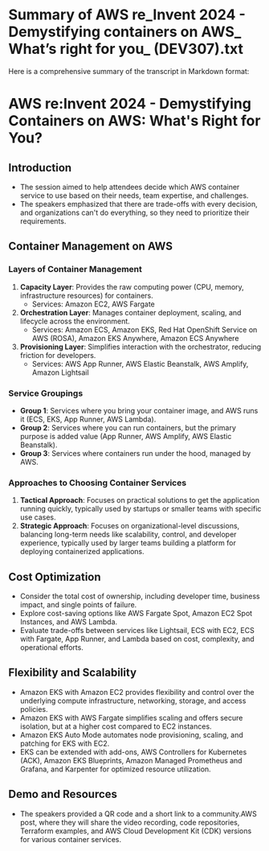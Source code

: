 # Summary of AWS re_Invent 2024 - Demystifying containers on AWS_ What’s right for you_ (DEV307).txt

Here is a comprehensive summary of the transcript in Markdown format:

# AWS re:Invent 2024 - Demystifying Containers on AWS: What's Right for You?

## Introduction

- The session aimed to help attendees decide which AWS container service to use based on their needs, team expertise, and challenges.
- The speakers emphasized that there are trade-offs with every decision, and organizations can't do everything, so they need to prioritize their requirements.

## Container Management on AWS

### Layers of Container Management

1. **Capacity Layer**: Provides the raw computing power (CPU, memory, infrastructure resources) for containers.
   - Services: Amazon EC2, AWS Fargate
2. **Orchestration Layer**: Manages container deployment, scaling, and lifecycle across the environment.
   - Services: Amazon ECS, Amazon EKS, Red Hat OpenShift Service on AWS (ROSA), Amazon EKS Anywhere, Amazon ECS Anywhere
3. **Provisioning Layer**: Simplifies interaction with the orchestrator, reducing friction for developers.
   - Services: AWS App Runner, AWS Elastic Beanstalk, AWS Amplify, Amazon Lightsail

### Service Groupings

- **Group 1**: Services where you bring your container image, and AWS runs it (ECS, EKS, App Runner, AWS Lambda).
- **Group 2**: Services where you can run containers, but the primary purpose is added value (App Runner, AWS Amplify, AWS Elastic Beanstalk).
- **Group 3**: Services where containers run under the hood, managed by AWS.

### Approaches to Choosing Container Services

1. **Tactical Approach**: Focuses on practical solutions to get the application running quickly, typically used by startups or smaller teams with specific use cases.
2. **Strategic Approach**: Focuses on organizational-level discussions, balancing long-term needs like scalability, control, and developer experience, typically used by larger teams building a platform for deploying containerized applications.

## Cost Optimization

- Consider the total cost of ownership, including developer time, business impact, and single points of failure.
- Explore cost-saving options like AWS Fargate Spot, Amazon EC2 Spot Instances, and AWS Lambda.
- Evaluate trade-offs between services like Lightsail, ECS with EC2, ECS with Fargate, App Runner, and Lambda based on cost, complexity, and operational efforts.

## Flexibility and Scalability

- Amazon EKS with Amazon EC2 provides flexibility and control over the underlying compute infrastructure, networking, storage, and access policies.
- Amazon EKS with AWS Fargate simplifies scaling and offers secure isolation, but at a higher cost compared to EC2 instances.
- Amazon EKS Auto Mode automates node provisioning, scaling, and patching for EKS with EC2.
- EKS can be extended with add-ons, AWS Controllers for Kubernetes (ACK), Amazon EKS Blueprints, Amazon Managed Prometheus and Grafana, and Karpenter for optimized resource utilization.

## Demo and Resources

- The speakers provided a QR code and a short link to a community.AWS post, where they will share the video recording, code repositories, Terraform examples, and AWS Cloud Development Kit (CDK) versions for various container services.